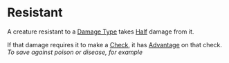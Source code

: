 # Resistant

A creature resistant to a [Damage Type](../Combat/Damage%20Types/{Damage%20Types}.md) takes [Half](../Core%20Procedures/Half.md) damage from it.

If that damage requires it to make a [Check](../Core%20Procedures/Check.md), it has [Advantage](../Die%20Rolling%20Mechanics/Advantage.md) on that check.
*To save against poison or disease, for example*
